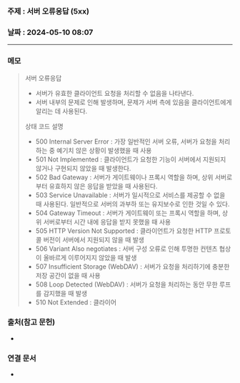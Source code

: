 ### 주제 : 서버 오류응답 (5xx)

### 날짜 : 2024-05-10 08:07
----
### 메모
> 서버 오류응답
> 	- 서버가 유효한 클라이언트 요청을 처리할 수 없음을 나타낸다.
> 	- 서버 내부의 문제로 인해 발생하며, 문제가 서버 측에 있음을 클라이언트에게 알리는 데 사용된다.
> 
> 상태 코드 설명
> 	- 500 Internal Server Error : 가장 일반적인 서버 오류, 서버가 요청을 처리하는 중 예기치 않은 상황이 발생했을 때 사용
> 	- 501 Not Implemented : 클라이언트가 요청한 기능이 서버에서 지원되지 않거나 구현되지 않았을 때 발생한다.
> 	- 502 Bad Gateway : 서버가 게이트웨이나 프록시 역할을 하며, 상위 서버로부터 유효하지 않은 응답을 받았을 때 사용된다.
> 	- 503 Service Unavailable : 서버가 일시적으로 서비스를 제공할 수 없을 때 사용된다. 일반적으로 서버의 과부하 또는 유지보수로 인한 것일 수 있다.
> 	- 504 Gateway Timeout : 서버가 게이트웨이 또는 프록시 역할을 하며, 상위 서버로부터 시간 내에 응답을 받지 못했을 때 사용
> 	- 505 HTTP Version Not Supported : 클라이언트가 요청한 HTTP 프로토콜 버전이 서버에서 지원되지 않을 때 발생
> 	- 506 Variant Also negotiates : 서버 구성 오류로 인해 투명한 컨텐츠 협상이 올바르게 이루어지지 않았을 때 발생
> 	- 507 Insufficient Storage (WebDAV) : 서버가 요청을 처리하기에 충분한 저장 공간이 없을 때 사용
> 	- 508 Loop Detected (WebDAV) : 서버가 요청을 처리하는 동안 무한 루프를 감지했을 때 발생
> 	- 510 Not Extended : 클라이어

### 출처(참고 문헌)
-

### 연결 문서
-
